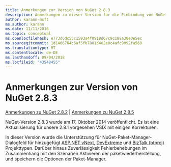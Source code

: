 ```yaml
---
title: Anmerkungen zur Version von NuGet 2.8.3
description: Anmerkungen zu dieser Version für die Einbindung von NuGet 2.8.3 bekannte Probleme, Fehlerkorrekturen, hinzugefügter Features und DCRs.
author: karann-msft
ms.author: karann
ms.date: 11/11/2016
ms.topic: conceptual
ms.openlocfilehash: e773d6dc55c1593a4f0918d67c9c188a38e0e5ec
ms.sourcegitcommit: 1d1406764c6af5fb7801d462e0c4afc9092fa569
ms.translationtype: MT
ms.contentlocale: de-DE
ms.lasthandoff: 09/04/2018
ms.locfileid: "43548455"
---
```

# <a name="nuget-283-release-notes"></a>Anmerkungen zur Version von NuGet 2.8.3

[Anmerkungen zu NuGet 2.8.2](../release-notes/nuget-2.8.2.md) | [Anmerkungen zu NuGet 2.8.5](../release-notes/nuget-2.8.5.md)

NuGet-Version 2.8.3 wurde am 17. Oktober 2014 veröffentlicht. Es ist eine Aktualisierung für unsere 2.8.1 vorgesehen VSIX mit einigen Korrekturen.

In dieser Version wurde die Unterstützung für NuGet-Paket-Manager-Dialogfeld für hinzugefügt [ASP.NET vNext](http://www.asp.net/vnext), [DevExtreme](http://js.devexpress.com/) und [BizTalk (btproj)](/biztalk/core/developing-biztalk-server-applications) Projekttypen. Darüber hinaus Zuverlässigkeit Fehlerbehebungen im Zusammenhang mit den Szenarien Aktivieren der paketwiederherstellung, und speichern die Optionen der Paket-Manager.
